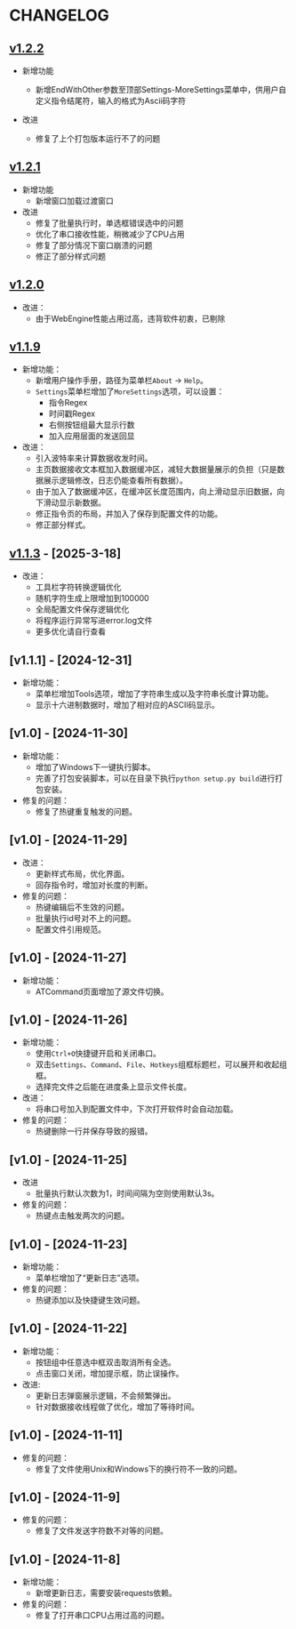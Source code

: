 # CHANGELOG

## [v1.2.2](https://github.com/iFishin/scom/releases)

- 新增功能
  - 新增EndWithOther参数至顶部Settings-MoreSettings菜单中，供用户自定义指令结尾符，输入的格式为Ascii码字符

- 改进
  - 修复了上个打包版本运行不了的问题

## [v1.2.1](https://github.com/iFishin/scom/releases)

- 新增功能
  - 新增窗口加载过渡窗口
- 改进
  - 修复了批量执行时，单选框错误选中的问题
  - 优化了串口接收性能，稍微减少了CPU占用
  - 修复了部分情况下窗口崩溃的问题
  - 修正了部分样式问题

## [v1.2.0](https://github.com/iFishin/scom/releases)

- 改进：
  - 由于WebEngine性能占用过高，违背软件初衷，已剔除

## [v1.1.9](https://github.com/iFishin/scom/releases)

- 新增功能：
  - 新增用户操作手册，路径为菜单栏`About` -> `Help`。
  - `Settings`菜单栏增加了`MoreSettings`选项，可以设置：
    - 指令Regex
    - 时间戳Regex
    - 右侧按钮组最大显示行数
    - 加入应用层面的发送回显
- 改进：
  - 引入波特率来计算数据收发时间。
  - 主页数据接收文本框加入数据缓冲区，减轻大数据量展示的负担（只是数据展示逻辑修改，日志仍能查看所有数据）。
  - 由于加入了数据缓冲区，在缓冲区长度范围内，向上滑动显示旧数据，向下滑动显示新数据。
  - 修正指令页的布局，并加入了保存到配置文件的功能。
  - 修正部分样式。

## [v1.1.3](https://github.com/iFishin/scom/releases) - [2025-3-18]

- 改进：
  - 工具栏字符转换逻辑优化
  - 随机字符生成上限增加到100000
  - 全局配置文件保存逻辑优化
  - 将程序运行异常写进error.log文件
  - 更多优化请自行查看

## [v1.1.1] - [2024-12-31]

- 新增功能：
  - 菜单栏增加Tools选项，增加了字符串生成以及字符串长度计算功能。
  - 显示十六进制数据时，增加了相对应的ASCII码显示。

## [v1.0] - [2024-11-30]

- 新增功能：
  - 增加了Windows下一键执行脚本。
  - 完善了打包安装脚本，可以在目录下执行`python setup.py build`进行打包安装。
- 修复的问题：
  - 修复了热键重复触发的问题。

## [v1.0] - [2024-11-29]

- 改进：
  - 更新样式布局，优化界面。
  - 回存指令时，增加对长度的判断。
- 修复的问题：
  - 热键编辑后不生效的问题。
  - 批量执行id号对不上的问题。
  - 配置文件引用规范。

## [v1.0] - [2024-11-27]

- 新增功能：
  - ATCommand页面增加了源文件切换。

## [v1.0] - [2024-11-26]

- 新增功能：
  - 使用`Ctrl+O`快捷键开启和关闭串口。
  - 双击`Settings`、`Command`、`File`、`Hotkeys`组框标题栏，可以展开和收起组框。
  - 选择完文件之后能在进度条上显示文件长度。
- 改进：
  - 将串口号加入到配置文件中，下次打开软件时会自动加载。
- 修复的问题：
  - 热键删除一行并保存导致的报错。

## [v1.0] - [2024-11-25]

- 改进
  - 批量执行默认次数为1，时间间隔为空则使用默认3s。
- 修复的问题：
  - 热键点击触发两次的问题。

## [v1.0] - [2024-11-23]

- 新增功能：
  - 菜单栏增加了“更新日志”选项。
- 修复的问题：
  - 热键添加以及快捷键生效问题。

## [v1.0] - [2024-11-22]

- 新增功能：
  - 按钮组中任意选中框双击取消所有全选。
  - 点击窗口关闭，增加提示框，防止误操作。
- 改进:
  - 更新日志弹窗展示逻辑，不会频繁弹出。
  - 针对数据接收线程做了优化，增加了等待时间。

## [v1.0] - [2024-11-11]

- 修复的问题：
  - 修复了文件使用Unix和Windows下的换行符不一致的问题。

## [v1.0] - [2024-11-9]

- 修复的问题：
  - 修复了文件发送字符数不对等的问题。

## [v1.0] - [2024-11-8]

- 新增功能：
  - 新增更新日志，需要安装requests依赖。
- 修复的问题：
  - 修复了打开串口CPU占用过高的问题。

